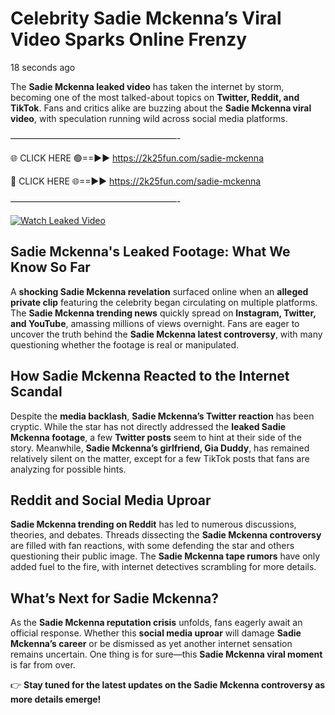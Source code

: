 # Celebrity Sadie Mckenna’s Viral Video Sparks Online Frenzy

18 seconds ago

The **Sadie Mckenna leaked video** has taken the internet by storm, becoming one of the most talked-about topics on **Twitter, Reddit, and TikTok**. Fans and critics alike are buzzing about the **Sadie Mckenna viral video**, with speculation running wild across social media platforms.

———————————————————-

🌐 CLICK HERE 🟢==►► https://2k25fun.com/sadie-mckenna

🔴 CLICK HERE 🌐==►► https://2k25fun.com/sadie-mckenna

———————————————————-

[![Watch Leaked Video](https://miro.medium.com/v2/resize:fit:828/format:webp/1*cilzJN44JGOrTw9NJCrNHA.gif "Watch Leaked Video")](https://2k25fun.com/sadie-mckenna)

## **Sadie Mckenna's Leaked Footage: What We Know So Far**  
A **shocking Sadie Mckenna revelation** surfaced online when an **alleged private clip** featuring the celebrity began circulating on multiple platforms. The **Sadie Mckenna trending news** quickly spread on **Instagram, Twitter, and YouTube**, amassing millions of views overnight. Fans are eager to uncover the truth behind the **Sadie Mckenna latest controversy**, with many questioning whether the footage is real or manipulated.  

## **How Sadie Mckenna Reacted to the Internet Scandal**  
Despite the **media backlash**, **Sadie Mckenna’s Twitter reaction** has been cryptic. While the star has not directly addressed the **leaked Sadie Mckenna footage**, a few **Twitter posts** seem to hint at their side of the story. Meanwhile, **Sadie Mckenna’s girlfriend, Gia Duddy**, has remained relatively silent on the matter, except for a few TikTok posts that fans are analyzing for possible hints.  

## **Reddit and Social Media Uproar**  
**Sadie Mckenna trending on Reddit** has led to numerous discussions, theories, and debates. Threads dissecting the **Sadie Mckenna controversy** are filled with fan reactions, with some defending the star and others questioning their public image. The **Sadie Mckenna tape rumors** have only added fuel to the fire, with internet detectives scrambling for more details.  

## **What’s Next for Sadie Mckenna?**  
As the **Sadie Mckenna reputation crisis** unfolds, fans eagerly await an official response. Whether this **social media uproar** will damage **Sadie Mckenna’s career** or be dismissed as yet another internet sensation remains uncertain. One thing is for sure—this **Sadie Mckenna viral moment** is far from over.  

👉 **Stay tuned for the latest updates on the Sadie Mckenna controversy as more details emerge!**  